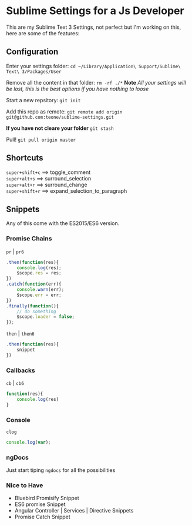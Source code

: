 # Sublime Settings for a Js Developer

This are my Sublime Text 3 Settings, not perfect but I'm working on this, here are some of the features:

## Configuration


Enter your settings folder:
`cd ~/Library/Application\ Support/Sublime\ Text\ 3/Packages/User`

Remove all the content in that folder:
`rm -rf ./*` **Note** _All your settings will be lost, this is the best options if you have nothing to loose_

Start a new repsitory:
`git init`

Add this repo as remote:
`git remote add origin git@github.com:teone/sublime-settings.git`

**If you have not cleare your folder**
`git stash`

Pull!
`git pull origin master`


## Shortcuts

`super+shift+c`     ==>     toggle_comment <br>
`super+alt+s`       ==>     surround_selection <br>
`super+alt+r`       ==>     surround_change <br>
`super+shift+r`     ==>     expand_selection_to_paragraph <br>

## Snippets

Any of this come with the ES2015/ES6 version.

### Promise Chains

`pr` | `pr6`

```javascript
.then(function(res){
    console.log(res);
    $scope.res = res;
})
.catch(function(err){
    console.warn(err);
    $scope.err = err;
})
.finally(function(){
    // do something
    $scope.loader = false;
});
```


`then` | `then6`

```javascript
.then(function(res){
    snippet
})
```

### Callbacks

`cb` | `cb6`

```javascript
function(res){
    console.log(res)
}
```

### Console

`clog`

```javascript
console.log(var);
```

### ngDocs

Just start tiping `ngdocs` for all the possibilities

### Nice to Have

- Bluebird Promisify Snippet
- ES6 promise Snippet
- Angular Controller | Services | Directive Snippets
- Promise Catch Snippet

